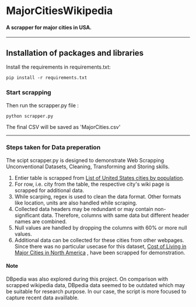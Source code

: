 # MajorCitiesWikipedia

#### A scrapper for major cities in USA.

---
## Installation of packages and libraries

Install the requirements in requirements.txt:
```
pip install -r requirements.txt
```
### Start scrapping

Then run the scrapper.py file :
```
python scrapper.py
```
The final CSV will be saved as 'MajorCities.csv'

---

### Steps taken for Data preperation

The scipt scrapper.py is designed to demonstrate Web Scrapping Unconventional Datasets, Cleaning, Transforming and Storing skills. 

1. Entier table is scrapped from [List of United States cities by population](https://en.wikipedia.org/wiki/List_of_United_States_cities_by_population).
2. For row, i.e. city from the table, the respective city's wiki page is scrapped for additional data.
3. While scarping, regex is used to clean the data format. Other formats like location, units are also handled while scraping.
4. Collected data headers may be redundant or may contain non-significant data. Therefore, columns with same data but different header names are combined.
5. Null values are handled by dropping the columns with 60% or more null values.
6. Additional data can be collected for these cities from other webpages. Since there was no particular usecase for this dataset, [Cost of Living in Major Cities in North America](https://www.numbeo.com/cost-of-living/region_rankings.jsp?title=2019&region=021) , []() have been scrapped for demonstration.

#### Note
DBpedia was also explored during this project. On comparison with scrapped wikipedia data, DBpedia data seemed to be outdated which may be suitable for research purpose. In our case, the script is more focused to capture recent data availlable.
